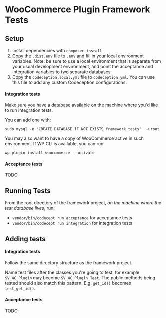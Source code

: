 # WooCommerce Plugin Framework Tests

## Setup

1) Install dependencies with `composer install`
1) Copy the `.dist.env` file to `.env` and fill in your local environment variables. Note: be sure to use a local environment that is separate from your usual development environment, and point the acceptance and integration variables to two separate databases.
1) Copy the `codeception.local.yml` file to `codeception.yml`. You can use this file to add any custom Codeception configurations.

#### Integration tests

Make sure you have a database available on the machine where you'd like to run integration tests.

You can add one with:

```shell
sudo mysql -e "CREATE DATABASE IF NOT EXISTS framework_tests"  -uroot
``` 

You may also want to have a copy of WooCommerce active in such environment. If WP CLI is available, you can run

```shell
wp plugin install woocommerce --activate
```

#### Acceptance tests

TODO

## Running Tests

From the root directory of the framework project, _on the machine where the test database lives_, run:

- `vendor/bin/codecept run acceptance` for acceptance tests
- `vendor/bin/codecept run integration` for integration tests

## Adding tests

#### Integration tests

Follow the same directory structure as the framework project.

Name test files after the classes you're going to test, for example `SV_WC_Plugin` may become `SV_WC_Plugin_Test`. The public methods being tested should also match this pattern. E.g. `get_id()` becomes `test_get_id()`. 

#### Acceptance tests

TODO